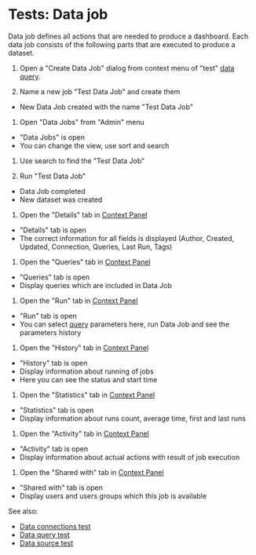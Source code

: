 <!-- TITLE: Tests: Data job -->
<!-- SUBTITLE: -->

# Tests: Data job

Data job defines all actions that are needed to produce a dashboard. Each data job
consists of the following parts that are executed to produce a dataset.

1. Open a "Create Data Job" dialog from context menu of "test" [data query](access.md#data-query).

1. Name a new job "Test Data Job" and create them

* New Data Job created with the name "Test Data Job"

1. Open "Data Jobs" from "Admin" menu

* "Data Jobs" is open
* You can change the view, use sort and search

1. Use search to find the "Test Data Job"

1. Run "Test Data Job"

* Data Job completed
* New dataset was created

1. Open the "Details" tab in [Context Panel](../datagrok/navigation/panels/panels.md#context-panel)

* "Details" tab is open
* The correct information for all fields is displayed (Author, Created, Updated, Connection, Queries, Last Run, Tags)

1. Open the "Queries" tab in [Context Panel](../datagrok/navigation/panels/panels.md#context-panel)

* "Queries" tab is open
* Display queries which are included in Data Job

1. Open the "Run" tab in [Context Panel](../datagrok/navigation/panels/panels.md#context-panel)

* "Run" tab is open
* You can select [query](access.md#data-query) parameters here, run Data Job and see the parameters history

1. Open the "History" tab in [Context Panel](../datagrok/navigation/panels/panels.md#context-panel)

* "History" tab is open
* Display information about running of jobs
* Here you can see the status and start time

1. Open the "Statistics" tab in [Context Panel](../datagrok/navigation/panels/panels.md#context-panel)

* "Statistics" tab is open
* Display information about runs count, average time, first and last runs

1. Open the "Activity" tab in [Context Panel](../datagrok/navigation/panels/panels.md#context-panel)

* "Activity" tab is open
* Display information about actual actions with result of job execution

1. Open the "Shared with" tab in [Context Panel](../datagrok/navigation/panels/panels.md#context-panel)

* "Shared with" tab is open
* Display users and users groups which this job is available

See also:

* [Data connections test](data-connection-test.md)
* [Data query test](data-query-test.md)
* [Data source test](data-source-test.md)
